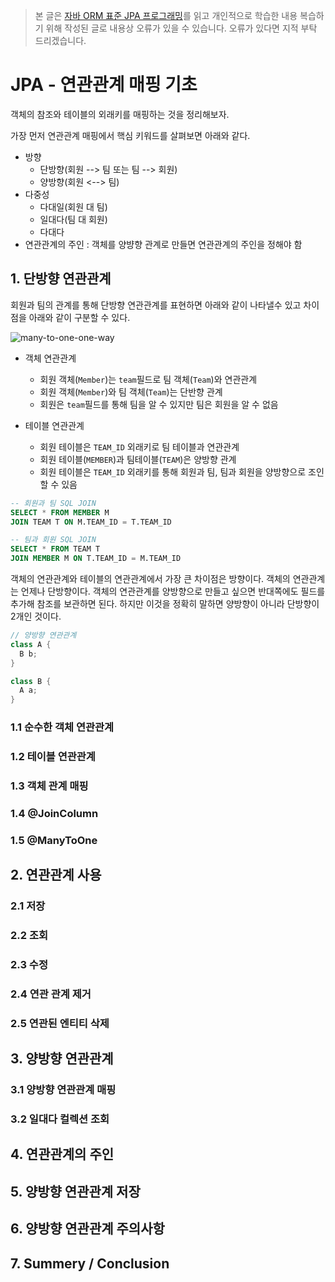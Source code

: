 > 본 글은 [자바 ORM 표준 JPA 프로그래밍](https://book.naver.com/bookdb/book_detail.nhn?bid=9252528)를 읽고 개인적으로
학습한 내용 복습하기 위해 작성된 글로 내용상 오류가 있을 수 있습니다. 오류가 있다면 지적 부탁 드리겠습니다.

# JPA - 연관관계 매핑 기초

객체의 참조와 테이블의 외래키를 매핑하는 것을 정리해보자.

가장 먼저 연관관계 매핑에서 핵심 키워드를 살펴보면 아래와 같다.

- 방향
  - 단방향(회원 --> 팀 또는 팀 --> 회원)
  - 양방향(회원 <--> 팀)
- 다중성
  - 다대일(회원 대 팀)
  - 일대다(팀 대 회원)
  - 다대다
- 연관관계의 주인 : 객체를 양뱡향 관계로 만들면 연관관계의 주인을 정해야 함

## 1. 단방향 연관관계

회원과 팀의 관계를 통해 단방향 연관관계를 표현하면 아래와 같이 나타낼수 있고 차이점을 아래와 같이 구분할
수 있다.

![many-to-one-one-way](http://www.plantuml.com/plantuml/png/RP31JeD048RlynHZlPH4gju92KQQUC13nNC3ChKReJIxImBH9ZtepQE9Uk0T6kNWCo6-Wy1IR1CdsTrClld_sHd9P4XORlBgewZUr_Zpz5pbnVVNIvM_OVMwAOirrgVyV0HmREVCdk0grlNu0LtRSW1kGay8T2ZoYUCzO1qiQ1-Nl0XbVRLP8eWll8XWjTMqV4-nvPqRwhg9WvFHw7JG5WCS13HZ2qBf-I4DKmsLKug6WKFtw70yjkhGq3JxqYLdaSUpwHrbZS3mpTGuzl_uBER4RXSzJngUc31d0M54SXu7GYL24gTOPaiI0Ee7QY5QDyLkAqMc5-TQYtQxD7lhmVMLFRcq7BiPMtas-3_7FLad-GK0)

- 객체 연관관계
  - 회원 객체(`Member`)는 `team`필드로 팀 객체(`Team`)와 연관관계
  - 회원 객체(`Member`)와 팀 객체(`Team`)는 단반향 관계
  - 회원은 `team`필드를 통해 팀을 알 수 있지만 팀은 회원을 알 수 없음

- 테이블 연관관계
  - 회원 테이블은 `TEAM_ID` 외래키로 팀 테이블과 연관관계
  - 회원 테이블(`MEMBER`)과 팀테이블(`TEAM`)은 양방향 관계
  - 회원 테이블은 `TEAM_ID` 외래키를 통해 회원과 팀, 팀과 회원을 양방향으로 조인할 수 있음

```sql
-- 회원과 팀 SQL JOIN
SELECT * FROM MEMBER M
JOIN TEAM T ON M.TEAM_ID = T.TEAM_ID

-- 팀과 회원 SQL JOIN
SELECT * FROM TEAM T
JOIN MEMBER M ON T.TEAM_ID = M.TEAM_ID
```

객체의 연관관계와 테이블의 연관관계에서 가장 큰 차이점은 방향이다. 객체의 연관관계는 언제나 단방향이다.
객체의 연관관계를 양방향으로 만들고 싶으면 반대쪽에도 필드를 추가해 참조를 보관하면 된다. 하지만 이것을
정확히 말하면 양방향이 아니라 단방향이 2개인 것이다.

```java
// 양방향 연관관계
class A {
  B b;
}

class B {
  A a;
}
```


### 1.1 순수한 객체 연관관계

### 1.2 테이블 연관관계

### 1.3 객체 관계 매핑

### 1.4 @JoinColumn

### 1.5 @ManyToOne

## 2. 연관관계 사용

### 2.1 저장

### 2.2 조회

### 2.3 수정

### 2.4 연관 관계 제거

### 2.5 연관된 엔티티 삭제

## 3. 양방향 연관관계

### 3.1 양방향 연관관계 매핑

### 3.2 일대다 컬렉션 조회

## 4. 연관관계의 주인

## 5. 양방향 연관관계 저장

## 6. 양방향 연관관계 주의사항

## 7. Summery / Conclusion
